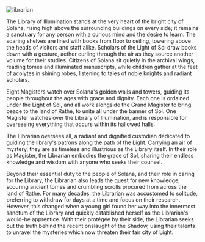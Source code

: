 <style>
  .center {
    display: block;
    margin-left: auto;
    margin-right: auto;
  }
</style>

<img src="https://media.githubusercontent.com/media/nathaneastwood/fablore/main/src/other-characters/media/librarian.webp" alt="librarian" class="center" />

The Library of Illumination stands at the very heart of the bright city of Solana, rising high above the surrounding buildings on every side; it remains a sanctuary for any person with a curious mind and the desire to learn. The soaring shelves are lined with books from floor to ceiling, towering above the heads of visitors and staff alike. Scholars of the Light of Sol draw books down with a gesture, aether curling through the air as they source another volume for their studies. Citizens of Solana sit quietly in the archival wings, reading tomes and illuminated manuscripts, while children gather at the feet of acolytes in shining robes, listening to tales of noble knights and radiant scholars.

Eight Magisters watch over Solana's golden walls and towers, guiding its people throughout the ages with grace and dignity. Each one is ordained under the Light of Sol, and all work alongside the Grand Magister to bring peace to the land of Rathe, to unite all under the banner of Sol. One Magister watches over the Library of Illumination, and is responsible for overseeing everything that occurs within its hallowed halls.

The Librarian oversees all, a radiant and dignified custodian dedicated to guiding the library's patrons along the path of the Light. Carrying an air of mystery, they are as timeless and illustrious as the Library itself. In their role as Magister, the Librarian embodies the grace of Sol, sharing their endless knowledge and wisdom with anyone who seeks their counsel.

Beyond their essential duty to the people of Solana, and their role in caring for the Library, the Librarian also leads the quest for new knowledge, scouring ancient tomes and crumbling scrolls procured from across the land of Rathe. For many decades, the Librarian was accustomed to solitude, preferring to withdraw for days at a time and focus on their research. However, this changed when a young girl found her way into the innermost sanctum of the Library and quickly established herself as the Librarian's would-be apprentice. With their protégée by their side, the Librarian seeks out the truth behind the recent onslaught of the Shadow, using their talents to unravel the mysteries which now threaten their fair city of Light.
